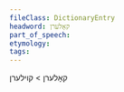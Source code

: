 ```yaml
---
fileClass: DictionaryEntry
headword: קאָלערן
part_of_speech: 
etymology: 
tags: 
---
```

קאָלערן > קוילערן